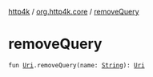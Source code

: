 [http4k](../index.md) / [org.http4k.core](index.md) / [removeQuery](./remove-query.md)

# removeQuery

`fun `[`Uri`](-uri/index.md)`.removeQuery(name: `[`String`](https://kotlinlang.org/api/latest/jvm/stdlib/kotlin/-string/index.html)`): `[`Uri`](-uri/index.md)